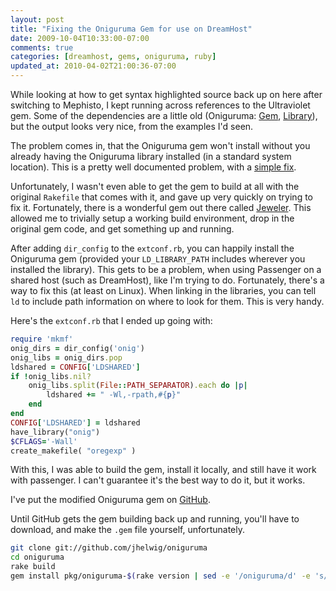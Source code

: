 ```yaml
--- 
layout: post
title: "Fixing the Oniguruma Gem for use on DreamHost"
date: 2009-10-04T10:33:00-07:00
comments: true
categories: [dreamhost, gems, oniguruma, ruby]
updated_at: 2010-04-02T21:00:36-07:00
---
```


While looking at how to get syntax highlighted source back up on here
after switching to Mephisto, I kept running across references to the
Ultraviolet gem.  Some of the dependencies are a little old
(Oniguruma: [Gem][oniguruma-gem], [Library][oniguruma-library]), but
the output looks very nice, from the examples I'd seen.

The problem comes in, that the Oniguruma gem won't install without you
already having the Oniguruma library installed (in a standard system
location).  This is a pretty well documented problem, with a
[simple fix][extconf-patch].

Unfortunately, I wasn't even able to get the gem to build at all with
the original `Rakefile` that comes with it, and gave up very quickly
on trying to fix it.  Fortunately, there is a wonderful gem out there
called [Jeweler][jeweler].  This allowed me to trivially setup a
working build environment, drop in the original gem code, and get
something up and running.

After adding `dir_config` to the `extconf.rb`, you can happily install
the Oniguruma gem (provided your `LD_LIBRARY_PATH` includes wherever
you installed the library).  This gets to be a problem, when using
Passenger on a shared host (such as DreamHost), like I'm trying to do.
Fortunately, there's a way to fix this (at least on Linux).  When
linking in the libraries, you can tell `ld` to include path
information on where to look for them.  This is very handy.

Here's the `extconf.rb` that I ended up going with:

``` ruby extconf.rb
require 'mkmf'
onig_dirs = dir_config('onig')
onig_libs = onig_dirs.pop
ldshared = CONFIG['LDSHARED']
if !onig_libs.nil?
    onig_libs.split(File::PATH_SEPARATOR).each do |p|
        ldshared += " -Wl,-rpath,#{p}"
    end
end
CONFIG['LDSHARED'] = ldshared
have_library("onig")
$CFLAGS='-Wall'
create_makefile( "oregexp" )
```

With this, I was able to build the gem, install it locally, and still
have it work with passenger.  I can't guarantee it's the best way to
do it, but it works.

I've put the modified Oniguruma gem on [GitHub][github-gem].

Until GitHub gets the gem building back up and running, you'll have to
download, and make the `.gem` file yourself, unfortunately.

``` bash Clone and build
git clone git://github.com/jhelwig/oniguruma
cd oniguruma
rake build
gem install pkg/oniguruma-$(rake version | sed -e '/oniguruma/d' -e 's/Current version: //').gem -- --with-onig-dir $HOME
```

[extconf-patch]: http://rubyforge.org/tracker/index.php?func=detail&aid=16169&group_id=3289&atid=12696 "extconf.rb patch"
[github-gem]: https://github.com/jhelwig/oniguruma/ "modified Oniguruma gem"
[jeweler]: https://github.com/technicalpickles/jeweler "Jeweler GitHub project"
[oniguruma-gem]: http://oniguruma.rubyforge.org/ "Oniguruma RubyForge project"
[oniguruma-library]: http://www.geocities.jp/kosako3/oniguruma/ "Oniguruma homepage"
